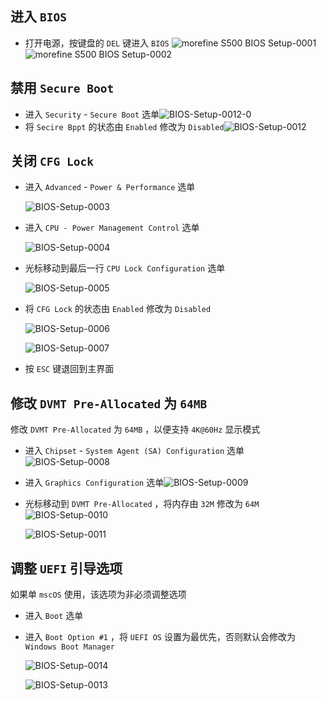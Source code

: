 ## 进入 `BIOS`
- 打开电源，按键盘的 `DEL` 键进入 `BIOS`
	![morefine S500 BIOS Setup-0001](https://raw.githubusercontent.com/daliansky/morefine-S500-Hackintosh/main/Docs/images/BIOS/BIOS-Setup-0001.png)
	![morefine S500 BIOS Setup-0002](https://raw.githubusercontent.com/daliansky/morefine-S500-Hackintosh/main/Docs/images/BIOS/BIOS-Setup-0002.png)

## 禁用 `Secure Boot`

- 进入 `Security` - `Secure Boot` 选单![BIOS-Setup-0012-0](https://raw.githubusercontent.com/daliansky/morefine-S500-Hackintosh/main/Docs/images/BIOS/BIOS-Setup-0012-0.png)
- 将 `Secire Bppt` 的状态由 `Enabled` 修改为 `Disabled`![BIOS-Setup-0012](https://raw.githubusercontent.com/daliansky/morefine-S500-Hackintosh/main/Docs/images/BIOS/BIOS-Setup-0012.png)

## 关闭 `CFG Lock`

- 进入 `Advanced` - `Power & Performance` 选单

  ![BIOS-Setup-0003](https://raw.githubusercontent.com/daliansky/morefine-S500-Hackintosh/main/Docs/images/BIOS/BIOS-Setup-0003.png)

- 进入 `CPU - Power Management Control` 选单

  ![BIOS-Setup-0004](https://raw.githubusercontent.com/daliansky/morefine-S500-Hackintosh/main/Docs/images/BIOS/BIOS-Setup-0004.png)

- 光标移动到最后一行 `CPU Lock Configuration`  选单

  ![BIOS-Setup-0005](https://raw.githubusercontent.com/daliansky/morefine-S500-Hackintosh/main/Docs/images/BIOS/BIOS-Setup-0005.png)

- 将 `CFG Lock` 的状态由 `Enabled` 修改为 `Disabled`

  ![BIOS-Setup-0006](https://raw.githubusercontent.com/daliansky/morefine-S500-Hackintosh/main/Docs/images/BIOS/BIOS-Setup-0006.png)

  ![BIOS-Setup-0007](https://raw.githubusercontent.com/daliansky/morefine-S500-Hackintosh/main/Docs/images/BIOS/BIOS-Setup-0007.png)

- 按 `ESC` 键退回到主界面

## 修改 `DVMT Pre-Allocated` 为 `64MB` 

修改 `DVMT Pre-Allocated` 为 `64MB` ，以便支持 `4K@60Hz` 显示模式

- 进入 `Chipset` - `System Agent (SA) Configuration` 选单![BIOS-Setup-0008](https://raw.githubusercontent.com/daliansky/morefine-S500-Hackintosh/main/Docs/images/BIOS/BIOS-Setup-0008.png)

-  进入 `Graphics Configuration` 选单![BIOS-Setup-0009](https://raw.githubusercontent.com/daliansky/morefine-S500-Hackintosh/main/Docs/images/BIOS/BIOS-Setup-0009.png)

- 光标移动到 `DVMT Pre-Allocated` ，将内存由 `32M` 修改为 `64M`![BIOS-Setup-0010](https://raw.githubusercontent.com/daliansky/morefine-S500-Hackintosh/main/Docs/images/BIOS/BIOS-Setup-0010.png)

  ![BIOS-Setup-0011](https://raw.githubusercontent.com/daliansky/morefine-S500-Hackintosh/main/Docs/images/BIOS/BIOS-Setup-0011.png)

## 调整 `UEFI` 引导选项

如果单 `mscOS` 使用，该选项为非必须调整选项

- 进入 `Boot` 选单

- 进入 `Boot Option #1` ，将 `UEFI OS` 设置为最优先，否则默认会修改为 `Windows Boot Manager`

  ![BIOS-Setup-0014](https://raw.githubusercontent.com/daliansky/morefine-S500-Hackintosh/main/Docs/images/BIOS/BIOS-Setup-0014.png)

  ![BIOS-Setup-0013](https://raw.githubusercontent.com/daliansky/morefine-S500-Hackintosh/main/Docs/images/BIOS/BIOS-Setup-0013.png)
